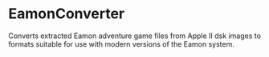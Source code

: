 # EamonConverter
Converts extracted Eamon adventure game files from Apple II dsk images to formats suitable for use with modern versions of the Eamon system.
